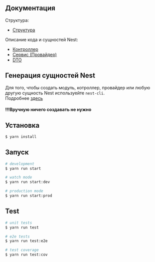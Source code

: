 ## Документация
Структура:  
- [Структура](docs%2Fstructure.md)    

Описание кода и сущностей Nest:
- [Контроллер](docs%2Fcode%2Fcontroller.md)
- [Сервис (Провайдер)](docs%2Fcode%2Fservice.md)
- [DTO](docs%2Fcode%2Fdto.md)

## Генерация сущностей Nest
Для того, чтобы создать модуль, котроллер, провайдер или любую другую сущность Nest используейте `nest-cli`.    
Подробнее [здесь](https://docs.nestjs.com/cli/overview)
#### **!!!Вручную ничего создавать не нужно**


## Установка

```bash
$ yarn install
```

## Запуск

```bash
# development
$ yarn run start

# watch mode
$ yarn run start:dev

# production mode
$ yarn run start:prod
```

## Test

```bash
# unit tests
$ yarn run test

# e2e tests
$ yarn run test:e2e

# test coverage
$ yarn run test:cov
```

